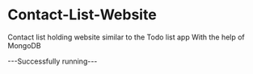 # Contact-List-Website
Contact list holding website similar to the Todo list app With the help of MongoDB

---Successfully running---
